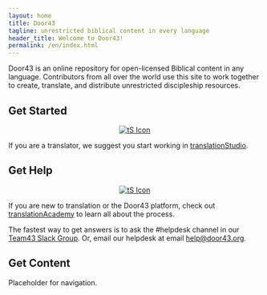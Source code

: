 ```yaml
---
layout: home
title: Door43
tagline: unrestricted biblical content in every language
header_title: Welcome to Door43!
permalink: /en/index.html
---
```


Door43 is an online repository for open-licensed Biblical content in any language. Contributors from all over the world use this site to work together to create, translate, and distribute unrestricted discipleship resources.


## Get Started

<center><a href="https://unfoldingword.org/ts/" target="_blank"><img src="/assets/img/icons/icon-ts.png" alt="tS Icon"></a></center>

If you are a translator, we suggest you start working in [translationStudio][ts].


## Get Help

<center><a href="https://unfoldingword.org/academy/" target="_blank"><img src="/assets/img/icons/icon-ta.png" alt="tS Icon"></a></center>

If you are new to translation or the Door43 platform, check out [translationAcademy][ta] to learn all about the process.

The fastest way to get answers is to ask the #helpdesk channel in our [Team43 Slack Group][slack].  Or, email our helpdesk at email [help@door43.org][help-mail].

## Get Content

Placeholder for navigation.


[help-mail]: mailto:help@door43.org "help@door43.org"
[slack]: http://ufw.io/team43 "Team43 Slack"
[ta]: https://unfoldingword.org/academy/ "translationAcademy"
[ts]: https://unfoldingword.org/ts/ "translationStudio"
